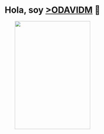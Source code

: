 
<div align="center">
<h1 align="center">Hola, soy <a href="https://odavidm.github.io/Portafolio/"> >ODAVIDM</a> 👋</h1>
<img src="/Odavidm.png" width= "70%" height= "30%" align="center" >
</div>


<!--
**ODavidM/OdavidM** is a ✨ _special_ ✨ repository because its `README.md` (this file) appears on your GitHub profile.

Here are some ideas to get you started:

- 🔭 I’m currently working on ...
- 🌱 I’m currently learning ...
- 👯 I’m looking to collaborate on ...
- 🤔 I’m looking for help with ...
- 💬 Ask me about ...
- 📫 How to reach me: ...
- 😄 Pronouns: ...
- ⚡ Fun fact: ...
-->
